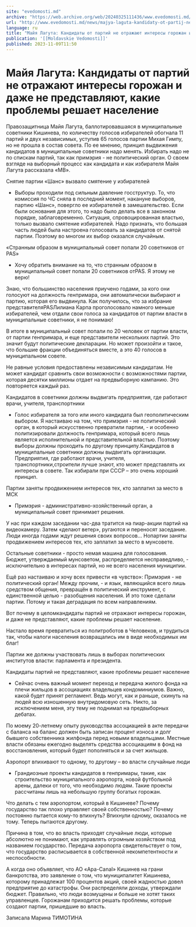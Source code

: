 ```yaml
---
site: "evedomosti.md"
archive: "https://web.archive.org/web/20240325111436/www.evedomosti.md/news/majya-laguta-kandidaty-ot-partij-ne-otrazhayut-interesy-goro"
url: "http://www.evedomosti.md/news/majya-laguta-kandidaty-ot-partij-ne-otrazhayut-interesy-goro"
language: ru
title: "Майя Лагута: Кандидаты от партий не отражают интересы горожан и даже не представляют, какие проблемы решает население"
publication: '[[Moldavskie Vedomosti]]'
published: 2023-11-09T11:50
---
```


# Майя Лагута: Кандидаты от партий не отражают интересы горожан и даже не представляют, какие проблемы решает население

Правозащитница Майя Лагута, баллотировавшаяся в муниципальные советники Кишинева, по количеству голосов избирателей обогнала 11 партий и двух независимых, уступив 65 голосов партии Михая Гимпу, но не прошла в состав совета. По ее мнению, принцип выдвижения кандидатов в муниципальные советники надо менять. Избирать надо не по спискам партий, так как примэрия - не политический орган. О своем взгляде на выборный процесс как кандидата и как избирателя Майя Лагута рассказала «МВ».

Снятие партии «Шанс» вызвало смятение у избирателей

- Выборы проходили под сильным давление госструктур. То, что комиссия по ЧС сняла в последний момент, накануне выборов, партию «Шанс», повергло ее избирателей в замешательство. Если были основания для этого, то надо было делать все в законном порядке, заблаговременно. Ситуация, спровоцированная властью, только вызвало смятение избирателей. Надо признать, что большая часть людей была настроена голосовать за кандидатов от снятой партии. Поэтому во многом их выбор оказался случайным.

«Странным образом в муниципальный совет попали 20 советников от PAS»

- Хочу обратить внимание на то, что странным образом в муниципальный совет попали 20 советников отPAS. Я этому не верю!

Знаю, что большинство населения приучено годами, за кого они голосуют на должность генпримара, они автоматически выбирают и партию, которая его выдвинула. Как получилось, что за избрание представителяPASЛилиана Карпа проголосовало намного меньше избирателей, чем отдали свои голоса за кандидатов от партии власти в муниципальные советники, я не понимаю!

В итоге в муниципальный совет попали по 20 человек от партии власти, от партии генпримара, и еще представители нескольких партий. Это значит будут политические декларации. Но может произойти и такое, что большие фракции объединяться вместе, а это 40 голосов в муниципальном совете.

Не равные условия предоставлены независимым кандидатам. Не может кандидат сравнить свои возможности с возможностями партии, которая десятки миллионы отдает на предвыборную кампанию. Это повторяется каждый раз.

Кандидатов в советники должны выдвигать предприятия, где работают врачи, учителя, транспортники

- Голос избирателя за того или иного кандидата был геополитическим выбором. Я настаиваю на том, что примэрия - не политический орган, в который искусственно превратили партии, - и особенно политизировали должность генпримара, который всего лишь является исполнительной и представительной властью. Поэтому выборы должны проходить по другому принципу.Кандидатов в муниципальные советники должны выдвигать организации. Предприятия, где работают врачи, учителя, транспортники,строители лучше знают, кто может представлять их интересы в совете. Так избирали при СССР – это очень хороший принцип.

Партии заняты продвижением интересов тех, кто заплатил за место в МСК

- Примэрия - административно-хозяйственный орган, а муниципальный совет принимает решения.

У нас при каждом заседании час-два тратится на пиар-акции партий на видеокамеру. Затем «делают ветер», ругаются и переносят заседание. Люди иногда годами ждут решения своих вопросов... Нопартии заняты продвижением интересов тех, кто заплатил за место в мунсовете.

Остальные советники - просто немая машина для голосования. Бюджет, утверждаемый мунсоветом, распределяется несправедливо, - исключительно в интересах партий, но не всего населения муниципии.

Ещё раз настаиваю и хочу всех привести «в чувство»: Примэрия - не политический орган! Между прочим, - и язык, являющийся всего лишь средством общения, превращён в политический инструмент, с единственной целью - разобщения населения. И это тоже сделали партии. Потому и такая деградация по всем направлениям.

Вот почему в целомкандидаты партий не отражают интересы горожан, и даже не представляют, какие проблемы решает население.

Настало время превратиться из политроботов в Человеков, и трудиться так, чтобы налоги населения возвращались им в виде необходимых им благ!

Партии же должны участвовать лишь в выборах политических институтов власти: парламента и президента.

Кандидаты партий не представляют, какие проблемы решает население

- Сейчас очень важный момент переход и передача жилого фонда на плечи жильцов в ассоциациях владельцев кондоминиумов. Важно, какой будет принят регламент. Ведь могут, как и раньше, скинуть на людей всю изношенную внутридомовую сеть. Никто, за исключением меня, эту тему не поднимал на предвыборных дебатах.

По моему 20-летнему опыту руководства ассоциацией в акте передачи с баланса на баланс должен быть записан процент износа и долг бывшего собственника жилфонда перед новыми владельцами. Местные власти обязаны ежегодно выделять средства ассоциациям в фонд на восстановления, который будет пополняться и за счет жильцов.

Аэропорт впихивают то одному, то другому – во власти случайные люди

- Грандиозные проекты кандидатов в генпримары, такие, как строительство муниципального аэропорта, новой футбольной арены, далеки от того, что необходимо людям. Такие проекты рассчитаны лишь на небольшую группу богатых горожан.

Что делать с тем аэропортом, который в Кишиневе? Почему государство так плохо управляет своей собственностью? Почему постоянно пытается кому-то впихнуть? Впихнули одному, оказалось не тому. Теперь пытаются другому.

Причина в том, что во власть приходят случайные люди, которые абсолютно не понимают, как управлять огромным хозяйством под названием государство. Передача аэропорта свидетельствует о том, что государство расписывается в собственной некомпетентности и неспособности.

А когда оно объявляет, что АО «Apa-Canal» Кишинев на грани банкротства, это заявление о том, что муниципалитет Кишинева, которому принадлежат 100 процентов акций, своей жадностью довел предприятие до катастрофы. Они распределяли доходы, утверждали бюджет. Правильно, что люди возмущены и больше не хотят таких управленцев. Горожанам приходится решать проблемы, которые создают партии, пришедшие во власть.

Записала Марина ТИМОТИНА